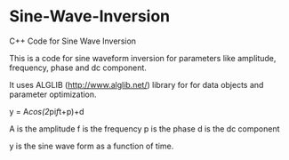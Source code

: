 # Sine-Wave-Inversion
C++ Code for Sine Wave Inversion

This is a code for sine waveform inversion for parameters like amplitude, frequency, phase and dc component.

It uses ALGLIB (http://www.alglib.net/) library for for data objects and parameter optimization.

y = A*cos(2*pi*f*t+p)+d

A is the amplitude
f is the frequency
p is the phase
d is the dc component

y is the sine wave form as a function of time.
